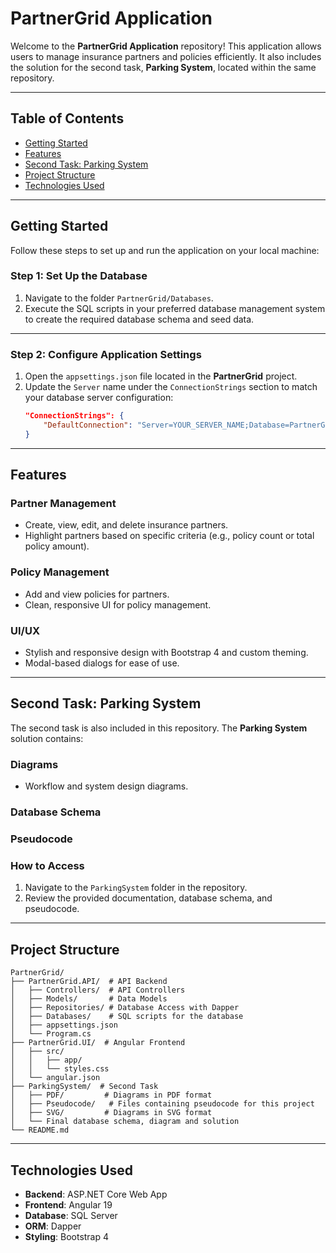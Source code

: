 # PartnerGrid Application

Welcome to the **PartnerGrid Application** repository! This application allows users to manage insurance partners and policies efficiently. It also includes the solution for the second task, **Parking System**, located within the same repository.

---

## Table of Contents

- [Getting Started](#getting-started)
- [Features](#features)
- [Second Task: Parking System](#second-task-parking-system)
- [Project Structure](#project-structure)
- [Technologies Used](#technologies-used)

---

## Getting Started

Follow these steps to set up and run the application on your local machine:

### **Step 1: Set Up the Database**

1. Navigate to the folder `PartnerGrid/Databases`.
2. Execute the SQL scripts in your preferred database management system to create the required database schema and seed data.

---

### **Step 2: Configure Application Settings**

1. Open the `appsettings.json` file located in the **PartnerGrid** project.
2. Update the `Server` name under the `ConnectionStrings` section to match your database server configuration:
   ```json
   "ConnectionStrings": {
       "DefaultConnection": "Server=YOUR_SERVER_NAME;Database=PartnerGrid;Trusted_Connection=True;MultipleActiveResultSets=true"
   }

---

## Features

### Partner Management
- Create, view, edit, and delete insurance partners.
- Highlight partners based on specific criteria (e.g., policy count or total policy amount).

### Policy Management
- Add and view policies for partners.
- Clean, responsive UI for policy management.

### UI/UX
- Stylish and responsive design with Bootstrap 4 and custom theming.
- Modal-based dialogs for ease of use.

---

## Second Task: Parking System

The second task is also included in this repository. The **Parking System** solution contains:

### **Diagrams**
- Workflow and system design diagrams.

### **Database Schema**

### **Pseudocode**

### **How to Access**
1. Navigate to the `ParkingSystem` folder in the repository.
2. Review the provided documentation, database schema, and pseudocode.

---

## Project Structure

```plaintext
PartnerGrid/
├── PartnerGrid.API/  # API Backend
│   ├── Controllers/  # API Controllers
│   ├── Models/       # Data Models
│   ├── Repositories/ # Database Access with Dapper
│   ├── Databases/    # SQL scripts for the database
│   ├── appsettings.json
│   └── Program.cs
├── PartnerGrid.UI/  # Angular Frontend
│   ├── src/
│   │   ├── app/
│   │   └── styles.css
│   └── angular.json
├── ParkingSystem/  # Second Task
│   ├── PDF/         # Diagrams in PDF format
│   ├── Pseudocode/   # Files containing pseudocode for this project
│   ├── SVG/         # Diagrams in SVG format
│   └── Final database schema, diagram and solution
└── README.md
```

---

## Technologies Used

- **Backend**: ASP.NET Core Web App
- **Frontend**: Angular 19
- **Database**: SQL Server
- **ORM**: Dapper
- **Styling**: Bootstrap 4
